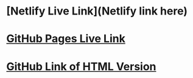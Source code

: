 # [Netlify Live Link](Netlify link here)
# [GitHub Pages Live Link](https://superwebmonkey.github.io/ALAB-320.1.2-Fashion-Blog-HTML-Page/)
# [GitHub Link of HTML Version](https://github.com/SuperWebMonkey/ALAB-320.1.2-Fashion-Blog-HTML-Page)



